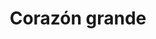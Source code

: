 ---
title: Corazón grande
date: 
draft: false

# descripcion
description : Corazón grande

materials: Plata 925

color: Plateado

dimensions: 2,2cm x 2,2cm

code: 02-14-0212

type: "Dijes"

categories: []

# Images
# first image will be shown in the product page
images:
  # - image: "images/path_to_image"
  # La ubicacion de las imagenes es imagenes/Dijes/Dijes.Plata/02-14-0212-corazon-grande
  - image: "./images/dijes/plata/02-14-0212-corazon-grande.JPG"
---